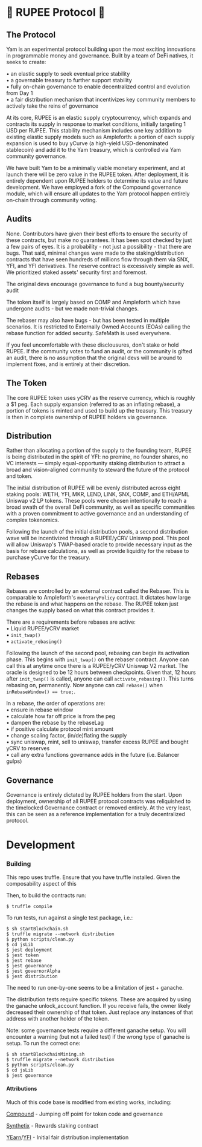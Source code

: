 # 🍇  RUPEE Protocol  🍇
## The Protocol
Yam is an experimental protocol building upon the most exciting innovations in programmable money and governance. Built by a team of DeFi natives, it seeks to create:

•	an elastic supply to seek eventual price stability<br/>
•	a governable treasury to further support stability<br/>
•	fully on-chain governance to enable decentralized control and evolution from Day 1<br/>
•	a fair distribution mechanism that incentivizes key community members to actively take the reins of governance

At its core, RUPEE is an elastic supply cryptocurrency, which expands and contracts its supply in response to market conditions, initially targeting 1 USD per RUPEE. This stability mechanism includes one key addition to existing elastic supply models such as Ampleforth: a portion of each supply expansion is used to buy yCurve (a high-yield USD-denominated stablecoin) and add it to the Yam treasury, which is controlled via Yam community governance.

We have built Yam to be a minimally viable monetary experiment, and at launch there will be zero value in the RUPEE token. After deployment, it is entirely dependent upon RUPEE holders to determine its value and future development. We have employed a fork of the Compound governance module, which will ensure all updates to the Yam protocol happen entirely on-chain through community voting.

## Audits

None. Contributors have given their best efforts to ensure the security of these contracts, but make no guarantees. It has been spot checked by just a few pairs of eyes. It is a probability - not just a possibility - that there are bugs. That said, minimal changes were made to the staking/distribution contracts that have seen hundreds of millions flow through them via SNX, YFI, and YFI derivatives. The reserve contract is excessively simple as well. We prioritized staked assets' security first and foremost.

The original devs encourage governance to fund a bug bounty/security audit

The token itself is largely based on COMP and Ampleforth which have undergone audits - but we made non-trivial changes.

The rebaser may also have bugs - but has been tested in multiple scenarios. It is restricted to Externally Owned Accounts (EOAs) calling the rebase function for added security. SafeMath is used everywhere.

If you feel uncomfortable with these disclousures, don't stake or hold RUPEE. If the community votes to fund an audit, or the community is gifted an audit, there is no assumption that the original devs will be around to implement fixes, and is entirely at their discretion.

## The Token
The core RUPEE token uses yCRV as the reserve currency, which is roughly a $1 peg. Each supply expansion (referred to as an inflating rebase), a portion of tokens is minted and used to build up the treasury. This treasury is then in complete ownership of RUPEE holders via governance.


## Distribution
Rather than allocating a portion of the supply to the founding team, RUPEE is being distributed in the spirit of YFI: no premine, no founder shares, no VC interests — simply equal-opportunity staking distribution to attract a broad and vision-aligned community to steward the future of the protocol and token.

The initial distribution of RUPEE will be evenly distributed across eight staking pools: WETH, YFI, MKR, LEND, LINK, SNX, COMP, and ETH/APML Uniswap v2 LP tokens. These pools were chosen intentionally to reach a broad swath of the overall DeFi community, as well as specific communities with a proven commitment to active governance and an understanding of complex tokenomics.

Following the launch of the initial distribution pools, a second distribution wave will be incentivized through a RUPEE/yCRV Uniswap pool. This pool will allow Uniswap's TWAP-based oracle to provide necessary input as the basis for rebase calculations, as well as provide liquidity for the rebase to purchase yCurve for the treasury.


## Rebases

Rebases are controlled by an external contract called the Rebaser. This is comparable to Ampleforth's `monetaryPolicy` contract. It dictates how large the rebase is and what happens on the rebase. The RUPEE token just changes the supply based on what this contract provides it.

There are a requirements before rebases are active:
<br />
•	Liquid RUPEE/yCRV market<br/>
•	`init_twap()`<br/>
•	`activate_rebasing()`<br/>

Following the launch of the second pool, rebasing can begin its activation phase. This begins with `init_twap()` on the rebaser contract. Anyone can call this at anytime once there is a RUPEE/yCRV Uniswap V2 market. The oracle is designed to be 12 hours between checkpoints. Given that, 12 hours after `init_twap()` is called, anyone can call `activate_rebasing()`. This turns rebasing on, permanently. Now anyone can call `rebase()` when `inRebaseWindow() == true;`.

In a rebase, the order of operations are:
<br />
•	ensure in rebase window<br/>
•	calculate how far off price is from the peg<br/>
•	dampen the rebase by the rebaseLag<br/>
•	if positive calculate protocol mint amount<br/>
•	change scaling factor, (in/de)flating the supply<br/>
•	sync uniswap, mint, sell to uniswap, transfer excess RUPEE and bought yCRV to reserves<br/>
•	call any extra functions governance adds in the future (i.e. Balancer gulps)<br/>


## Governance
Governance is entirely dictated by RUPEE holders from the start. Upon deployment, ownership of all RUPEE protocol contracts was reliquished to the timelocked Governance contract or removed entirely. At the very least, this can be seen as a reference implementation for a truly decentralized protocol.

# Development
### Building
This repo uses truffle. Ensure that you have truffle installed. Given the composability aspect of this

Then, to build the contracts run:
```
$ truffle compile
```



To run tests, run against a single test package, i.e.:
```
$ sh startBlockchain.sh
$ truffle migrate --network distribution
$ python scripts/clean.py
$ cd jsLib
$ jest deployment
$ jest token
$ jest rebase
$ jest governance
$ jest governorAlpha
$ jest distribution
```
The need to run one-by-one seems to be a limitation of jest + ganache.

The distribution tests require specific tokens. These are acquired by using the ganache unlock_account function. If you receive fails, the owner likely decreased their ownership of that token. Just replace any instances of that address with another holder of the token.

Note: some governance tests require a different ganache setup. You will encounter a warning (but not a failed test) if the wrong type of ganache is setup. To run the correct one:
```
$ sh startBlockchainMining.sh
$ truffle migrate --network distribution
$ python scripts/clean.py
$ cd jsLib
$ jest governance
```


#### Attributions
Much of this code base is modified from existing works, including:

[Compound](https://compound.finance) - Jumping off point for token code and governance


[Synthetix](https://synthetix.io) - Rewards staking contract

[YEarn](https://yearn.finance)/[YFI](https://ygov.finance) - Initial fair distribution implementation
